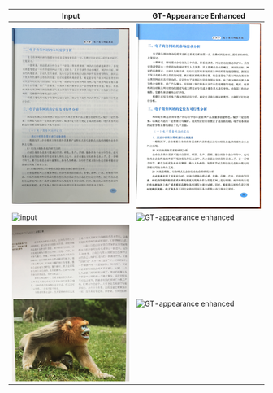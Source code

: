 |Input|GT-Appearance Enhanced|
|----|----|
|![input](./example_1_in.jpg)|![GT-appearance enhanced](./example_1_gt.jpg)|
|![input](./example_2_in.jpg)|![GT-appearance enhanced](./example_2_gt.jpg)|
|![input](./example_3_in.jpg)|![GT-appearance enhanced](./example_3_gt.jpg)|